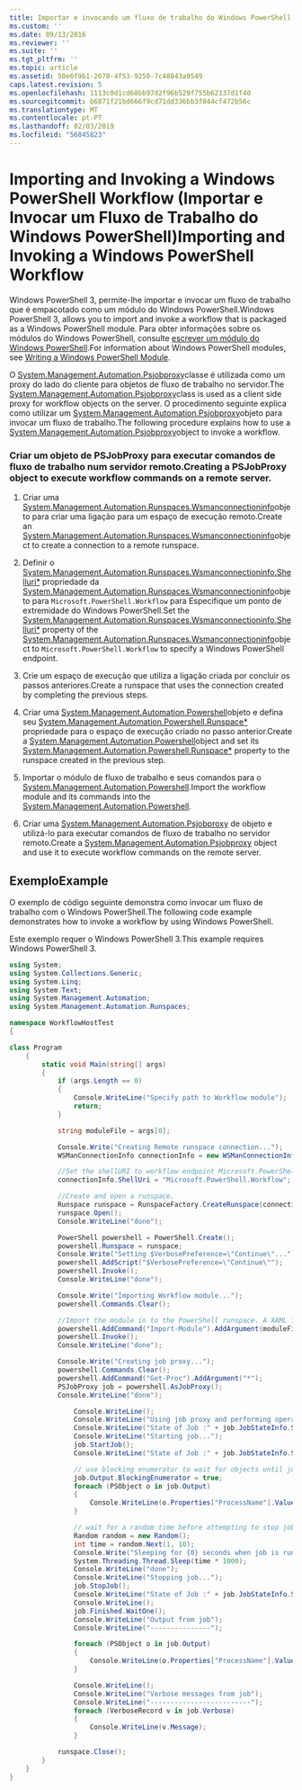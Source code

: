 ```yaml
---
title: Importar e invocando um fluxo de trabalho do Windows PowerShell | Documentos da Microsoft
ms.custom: ''
ms.date: 09/13/2016
ms.reviewer: ''
ms.suite: ''
ms.tgt_pltfrm: ''
ms.topic: article
ms.assetid: 50e6f9b1-2678-4f53-9250-7c48843a9549
caps.latest.revision: 5
ms.openlocfilehash: 1113c0d1cd68bb97d2f96b529f755b62137d1f40
ms.sourcegitcommit: b6871f21bd666f9cd71dd336bb3f844cf472b56c
ms.translationtype: MT
ms.contentlocale: pt-PT
ms.lasthandoff: 02/03/2019
ms.locfileid: "56845823"
---
```

# <a name="importing-and-invoking-a-windows-powershell-workflow"></a><span data-ttu-id="95f6e-102">Importing and Invoking a Windows PowerShell Workflow (Importar e Invocar um Fluxo de Trabalho do Windows PowerShell)</span><span class="sxs-lookup"><span data-stu-id="95f6e-102">Importing and Invoking a Windows PowerShell Workflow</span></span>

<span data-ttu-id="95f6e-103">Windows PowerShell 3, permite-lhe importar e invocar um fluxo de trabalho que é empacotado como um módulo do Windows PowerShell.</span><span class="sxs-lookup"><span data-stu-id="95f6e-103">Windows PowerShell 3, allows you to import and invoke a workflow that is packaged as a Windows PowerShell module.</span></span> <span data-ttu-id="95f6e-104">Para obter informações sobre os módulos do Windows PowerShell, consulte [escrever um módulo do Windows PowerShell](../module/writing-a-windows-powershell-module.md).</span><span class="sxs-lookup"><span data-stu-id="95f6e-104">For information about Windows PowerShell modules, see [Writing a Windows PowerShell Module](../module/writing-a-windows-powershell-module.md).</span></span>

<span data-ttu-id="95f6e-105">O [System.Management.Automation.Psjobproxy](/dotnet/api/System.Management.Automation.PSJobProxy)classe é utilizada como um proxy do lado do cliente para objetos de fluxo de trabalho no servidor.</span><span class="sxs-lookup"><span data-stu-id="95f6e-105">The [System.Management.Automation.Psjobproxy](/dotnet/api/System.Management.Automation.PSJobProxy)class is used as a client side proxy for workflow objects on the server.</span></span> <span data-ttu-id="95f6e-106">O procedimento seguinte explica como utilizar um [System.Management.Automation.Psjobproxy](/dotnet/api/System.Management.Automation.PSJobProxy)objeto para invocar um fluxo de trabalho.</span><span class="sxs-lookup"><span data-stu-id="95f6e-106">The following procedure explains how to use a [System.Management.Automation.Psjobproxy](/dotnet/api/System.Management.Automation.PSJobProxy)object to invoke a workflow.</span></span>

### <a name="creating-a-psjobproxy-object-to-execute-workflow-commands-on-a-remote-server"></a><span data-ttu-id="95f6e-107">Criar um objeto de PSJobProxy para executar comandos de fluxo de trabalho num servidor remoto.</span><span class="sxs-lookup"><span data-stu-id="95f6e-107">Creating a PSJobProxy object to execute workflow commands on a remote server.</span></span>

1. <span data-ttu-id="95f6e-108">Criar uma [System.Management.Automation.Runspaces.Wsmanconnectioninfo](/dotnet/api/System.Management.Automation.Runspaces.WSManConnectionInfo)objeto para criar uma ligação para um espaço de execução remoto.</span><span class="sxs-lookup"><span data-stu-id="95f6e-108">Create an [System.Management.Automation.Runspaces.Wsmanconnectioninfo](/dotnet/api/System.Management.Automation.Runspaces.WSManConnectionInfo)object to create a connection to a remote runspace.</span></span>

2. <span data-ttu-id="95f6e-109">Definir o [System.Management.Automation.Runspaces.Wsmanconnectioninfo.Shelluri\*](/dotnet/api/System.Management.Automation.Runspaces.WSManConnectionInfo.ShellUri) propriedade da [System.Management.Automation.Runspaces.Wsmanconnectioninfo](/dotnet/api/System.Management.Automation.Runspaces.WSManConnectionInfo)objeto para `Microsoft.PowerShell.Workflow` para Especifique um ponto de extremidade do Windows PowerShell.</span><span class="sxs-lookup"><span data-stu-id="95f6e-109">Set the [System.Management.Automation.Runspaces.Wsmanconnectioninfo.Shelluri\*](/dotnet/api/System.Management.Automation.Runspaces.WSManConnectionInfo.ShellUri) property of the [System.Management.Automation.Runspaces.Wsmanconnectioninfo](/dotnet/api/System.Management.Automation.Runspaces.WSManConnectionInfo)object to `Microsoft.PowerShell.Workflow` to specify a Windows PowerShell endpoint.</span></span>

3. <span data-ttu-id="95f6e-110">Crie um espaço de execução que utiliza a ligação criada por concluir os passos anteriores.</span><span class="sxs-lookup"><span data-stu-id="95f6e-110">Create a runspace that uses the connection created by completing the previous steps.</span></span>

4. <span data-ttu-id="95f6e-111">Criar uma [System.Management.Automation.Powershell](/dotnet/api/System.Management.Automation.PowerShell)objeto e defina seu [System.Management.Automation.Powershell.Runspace\*](/dotnet/api/System.Management.Automation.PowerShell.Runspace) propriedade para o espaço de execução criado no passo anterior.</span><span class="sxs-lookup"><span data-stu-id="95f6e-111">Create a [System.Management.Automation.Powershell](/dotnet/api/System.Management.Automation.PowerShell)object and set its [System.Management.Automation.Powershell.Runspace\*](/dotnet/api/System.Management.Automation.PowerShell.Runspace) property to the runspace created in the previous step.</span></span>

5. <span data-ttu-id="95f6e-112">Importar o módulo de fluxo de trabalho e seus comandos para o [System.Management.Automation.Powershell](/dotnet/api/System.Management.Automation.PowerShell).</span><span class="sxs-lookup"><span data-stu-id="95f6e-112">Import the workflow module and its commands into the [System.Management.Automation.Powershell](/dotnet/api/System.Management.Automation.PowerShell).</span></span>

6. <span data-ttu-id="95f6e-113">Criar uma [System.Management.Automation.Psjobproxy](/dotnet/api/System.Management.Automation.PSJobProxy) de objeto e utilizá-lo para executar comandos de fluxo de trabalho no servidor remoto.</span><span class="sxs-lookup"><span data-stu-id="95f6e-113">Create a [System.Management.Automation.Psjobproxy](/dotnet/api/System.Management.Automation.PSJobProxy) object and use it to execute workflow commands on the remote server.</span></span>

## <a name="example"></a><span data-ttu-id="95f6e-114">Exemplo</span><span class="sxs-lookup"><span data-stu-id="95f6e-114">Example</span></span>

<span data-ttu-id="95f6e-115">O exemplo de código seguinte demonstra como invocar um fluxo de trabalho com o Windows PowerShell.</span><span class="sxs-lookup"><span data-stu-id="95f6e-115">The following code example demonstrates how to invoke a workflow by using Windows PowerShell.</span></span>

<span data-ttu-id="95f6e-116">Este exemplo requer o Windows PowerShell 3.</span><span class="sxs-lookup"><span data-stu-id="95f6e-116">This example requires Windows PowerShell 3.</span></span>

```csharp
using System;
using System.Collections.Generic;
using System.Linq;
using System.Text;
using System.Management.Automation;
using System.Management.Automation.Runspaces;

namespace WorkflowHostTest
{

class Program
    {
        static void Main(string[] args)
        {
            if (args.Length == 0)
            {
                Console.WriteLine("Specify path to Workflow module");
                return;
            }

            string moduleFile = args[0];

            Console.Write("Creating Remote runspace connection...");
            WSManConnectionInfo connectionInfo = new WSManConnectionInfo();

            //Set the shellURI to workflow endpoint Microsoft.PowerShell.Workflow
            connectionInfo.ShellUri = "Microsoft.PowerShell.Workflow";

            //Create and open a runspace.
            Runspace runspace = RunspaceFactory.CreateRunspace(connectionInfo);
            runspace.Open();
            Console.WriteLine("done");

            PowerShell powershell = PowerShell.Create();
            powershell.Runspace = runspace;
            Console.Write("Setting $VerbosePreference=\"Continue\"...");
            powershell.AddScript("$VerbosePreference=\"Continue\"");
            powershell.Invoke();
            Console.WriteLine("done");

            Console.Write("Importing Workflow module...");
            powershell.Commands.Clear();

            //Import the module in to the PowerShell runspace. A XAML file could also be imported directly by using Import-Module.
            powershell.AddCommand("Import-Module").AddArgument(moduleFile);
            powershell.Invoke();
            Console.WriteLine("done");

            Console.Write("Creating job proxy...");
            powershell.Commands.Clear();
            powershell.AddCommand("Get-Proc").AddArgument("*");
            PSJobProxy job = powershell.AsJobProxy();
            Console.WriteLine("done");

                Console.WriteLine();
                Console.WriteLine("Using job proxy and performing operations...");
                Console.WriteLine("State of Job :" + job.JobStateInfo.State.ToString());
                Console.WriteLine("Starting job...");
                job.StartJob();
                Console.WriteLine("State of Job :" + job.JobStateInfo.State.ToString());

                // use blocking enumerator to wait for objects until job finishes
                job.Output.BlockingEnumerator = true;
                foreach (PSObject o in job.Output)
                {
                    Console.WriteLine(o.Properties["ProcessName"].Value.ToString());
                }

                // wait for a random time before attempting to stop job
                Random random = new Random();
                int time = random.Next(1, 10);
                Console.Write("Sleeping for {0} seconds when job is running on another thread...", time);
                System.Threading.Thread.Sleep(time * 1000);
                Console.WriteLine("done");
                Console.WriteLine("Stopping job...");
                job.StopJob();
                Console.WriteLine("State of Job :" + job.JobStateInfo.State.ToString());
                Console.WriteLine();
                job.Finished.WaitOne();
                Console.WriteLine("Output from job");
                Console.WriteLine("---------------");

                foreach (PSObject o in job.Output)
                {
                    Console.WriteLine(o.Properties["ProcessName"].Value.ToString());
                }

                Console.WriteLine();
                Console.WriteLine("Verbose messages from job");
                Console.WriteLine("-------------------------");
                foreach (VerboseRecord v in job.Verbose)
                {
                    Console.WriteLine(v.Message);
                }

            runspace.Close();
        }
    }
}

```